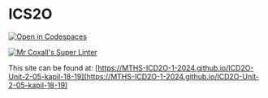 # ICS2O

[![Open in Codespaces](https://classroom.github.com/assets/launch-codespace-2972f46106e565e64193e422d61a12cf1da4916b45550586e14ef0a7c637dd04.svg)](https://classroom.github.com/open-in-codespaces?assignment_repo_id=18838234)

[![Mr Coxall's Super Linter](https://github.com/MTHS-ICD2O-1-2024/ICD2O-Unit-2-05-kapil-18-19/workflows/Mr%20Coxall's%20Super%20Linter/badge.svg)](https://github.com/MTHS-ICD2O-1-2024/ICD2O-Unit-2-05-kapil-18-19/actions)

This site can be found at: [https://MTHS-ICD2O-1-2024.github.io/ICD2O-Unit-2-05-kapil-18-19](https://MTHS-ICD2O-1-2024.github.io/ICD2O-Unit-2-05-kapil-18-19)
